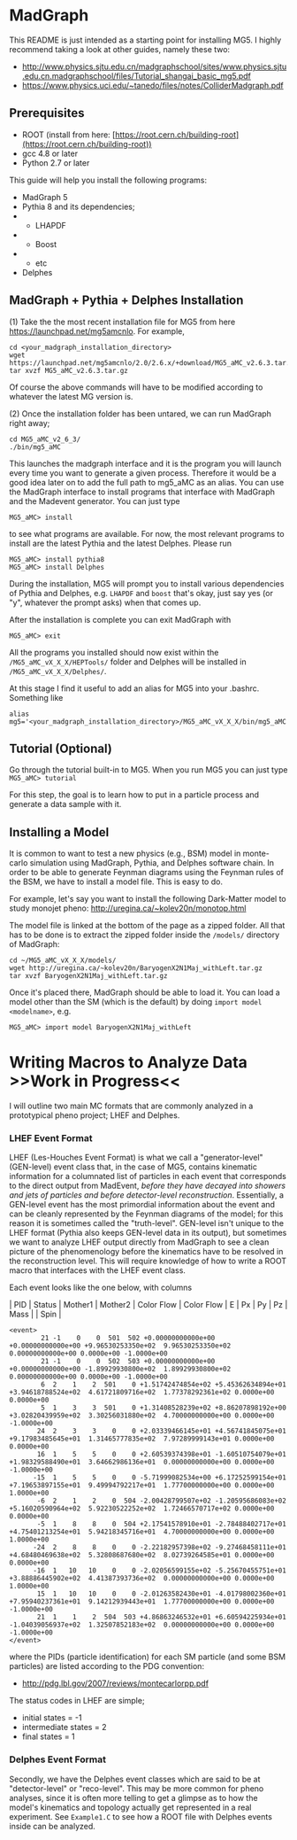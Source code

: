 # MadGraph

This README is just intended as a starting point for installing MG5. I highly recommend taking a look at other guides, namely these two:
* http://www.physics.sjtu.edu.cn/madgraphschool/sites/www.physics.sjtu.edu.cn.madgraphschool/files/Tutorial_shangai_basic_mg5.pdf
* https://www.physics.uci.edu/~tanedo/files/notes/ColliderMadgraph.pdf

## Prerequisites
* ROOT (install from here: [https://root.cern.ch/building-root](https://root.cern.ch/building-root))
* gcc 4.8 or later
* Python 2.7 or later


This guide will help you install the following programs:
* MadGraph 5
* Pythia 8 and its dependencies;
* * LHAPDF
* * Boost
* * etc
* Delphes

## MadGraph + Pythia + Delphes Installation
(1) Take the the most recent installation file for MG5 from here https://launchpad.net/mg5amcnlo. For example,

```
cd <your_madgraph_installation_directory>
wget https://launchpad.net/mg5amcnlo/2.0/2.6.x/+download/MG5_aMC_v2.6.3.tar.gz
tar xvzf MG5_aMC_v2.6.3.tar.gz
```

Of course the above commands will have to be modified according to whatever the latest MG version is.

(2) Once the installation folder has been untared, we can run MadGraph right away;

```
cd MG5_aMC_v2_6_3/
./bin/mg5_aMC
```

This launches the madgraph interface and it is the program you will launch every time you want to generate a given process. Therefore it would be a good idea later on to add the full path to mg5_aMC as an alias. 
You can use the MadGraph interface to install programs that interface with MadGraph and the Madevent generator. You can just type
```
MG5_aMC> install
```
to see what programs are available. For now, the most relevant programs to install are the latest Pythia and the latest Delphes. Please run

```
MG5_aMC> install pythia8
MG5_aMC> install Delphes
```
During the installation, MG5 will prompt you to install various dependencies of Pythia and Delphes, e.g. `LHAPDF` and `boost` that's okay, just say yes (or "y", whatever the prompt asks) when that comes up.

After the installation is complete you can exit MadGraph with
```
MG5_aMC> exit
```

All the programs you installed should now exist within the `/MG5_aMC_vX_X_X/HEPTools/` folder and Delphes will be installed in `/MG5_aMC_vX_X_X/Delphes/`.

At this stage I find it useful to add an alias for MG5 into your .bashrc. Something like

`alias mg5='<your_madgraph_installation_directory>/MG5_aMC_vX_X_X/bin/mg5_aMC`



## Tutorial (Optional)
Go through the tutorial built-in to MG5. When you run MG5 you can just type
```MG5_aMC> tutorial```

For this step, the goal is to learn how to put in a particle process and generate a data sample with it.


## Installing a Model
It is common to want to test a new physics (e.g., BSM) model in monte-carlo simulation using MadGraph, Pythia, and Delphes software chain. In order to be able to generate Feynman diagrams using the Feynman rules of the BSM, we have to install a model file. This is easy to do.

For example, let's say you want to install the following Dark-Matter model to study monojet pheno: http://uregina.ca/~kolev20n/monotop.html

The model file is linked at the bottom of the page as a zipped folder. All that has to be done is to extract the zipped folder inside the `/models/` directory of MadGraph:
```
cd ~/MG5_aMC_vX_X_X/models/
wget http://uregina.ca/~kolev20n/BaryogenX2N1Maj_withLeft.tar.gz
tar xvzf BaryogenX2N1Maj_withLeft.tar.gz
```
Once it's placed there, MadGraph should be able to load it. You can load a model other than the SM (which is the default) by doing `import model <modelname>`, e.g.

```
MG5_aMC> import model BaryogenX2N1Maj_withLeft
```




# Writing Macros to Analyze Data >>Work in Progress<<
I will outline two main MC formats that are commonly analyzed in a prototypical pheno project; LHEF and Delphes. 
### LHEF Event Format
LHEF (Les-Houches Event Format) is what we call a "generator-level" (GEN-level) event class that, in the case of MG5, contains kinematic information for a columnated list of particles in each event that corresponds to the direct output from MadEvent, *before they have decayed into showers and jets of particles and before detector-level reconstruction*. Essentially, a GEN-level event has the most primordial information about the event and can be cleanly represented by the Feynman diagrams of the model; for this reason it is sometimes called the "truth-level". GEN-level isn't unique to the LHEF format (Pythia also keeps GEN-level data in its output), but sometimes we want to analyze LHEF output directly from MadGraph to see a clean picture of the phenomenology before the kinematics have to be resolved in the reconstruction level. This will require knowledge of how to write a ROOT macro that interfaces with the LHEF event class.

Each event looks like the one below, with columns

| PID  | Status  | Mother1  |  Mother2 | Color Flow  | Color Flow  | E  |  Px |  Py | Pz  | Mass  | | Spin  |

```
<event>
        21 -1    0    0  501  502 +0.00000000000e+00 +0.00000000000e+00 +9.96530253350e+02  9.96530253350e+02  0.00000000000e+00 0.0000e+00 -1.0000e+00
        21 -1    0    0  502  503 +0.00000000000e+00 +0.00000000000e+00 -1.89929930800e+02  1.89929930800e+02  0.00000000000e+00 0.0000e+00 -1.0000e+00
        6  2    1    2  501    0 +1.51742474854e+02 +5.45362634894e+01 +3.94618788524e+02  4.61721809716e+02  1.77378292361e+02 0.0000e+00 0.0000e+00
        5  1    3    3  501    0 +1.31408528239e+02 +8.86207898192e+00 +3.02820439959e+02  3.30256031880e+02  4.70000000000e+00 0.0000e+00 -1.0000e+00
       24  2    3    3    0    0 +2.03339466145e+01 +4.56741845075e+01 +9.17983485645e+01  1.31465777835e+02  7.97289999143e+01 0.0000e+00 0.0000e+00
       16  1    5    5    0    0 +2.60539374398e+01 -1.60510754079e+01 +1.98329588490e+01  3.64662986136e+01  0.00000000000e+00 0.0000e+00 -1.0000e+00
      -15  1    5    5    0    0 -5.71999082534e+00 +6.17252599154e+01 +7.19653897155e+01  9.49994792217e+01  1.77700000000e+00 0.0000e+00 1.0000e+00
       -6  2    1    2    0  504 -2.00428799507e+02 -1.20595686083e+02 +5.16020590964e+02  5.92230522252e+02  1.72466570717e+02 0.0000e+00 0.0000e+00
       -5  1    8    8    0  504 +2.17541578910e+01 -2.78488402717e+01 +4.75401213254e+01  5.94218345716e+01  4.70000000000e+00 0.0000e+00 1.0000e+00
      -24  2    8    8    0    0 -2.22182957398e+02 -9.27468458111e+01 +4.68480469638e+02  5.32808687680e+02  8.02739264585e+01 0.0000e+00 0.0000e+00
      -16  1   10   10    0    0 -2.02056599155e+02 -5.25670455751e+01 +3.88886445902e+02  4.41387393736e+02  0.00000000000e+00 0.0000e+00 1.0000e+00
       15  1   10   10    0    0 -2.01263582430e+01 -4.01798002360e+01 +7.95940237361e+01  9.14212939443e+01  1.77700000000e+00 0.0000e+00 -1.0000e+00
       21  1    1    2  504  503 +4.86863246532e+01 +6.60594225934e+01 -1.04039056937e+02  1.32507852183e+02  0.00000000000e+00 0.0000e+00 -1.0000e+00
</event>
```
  
where the PIDs (particle identification) for each SM particle (and some BSM particles) are listed according to the PDG convention:

* http://pdg.lbl.gov/2007/reviews/montecarlorpp.pdf

The status codes in LHEF are simple;
* initial states = -1
* intermediate states = 2
* final states = 1

### Delphes Event Format
Secondly, we have the Delphes event classes which are said to be at "detector-level" or "reco-level". This may be more common for pheno analyses, since it is often more telling to get a glimpse as to how the model's kinematics and topology actually get represented in a real experiment. See `Example1.C` to see how a ROOT file with Delphes events inside can be analyzed.

